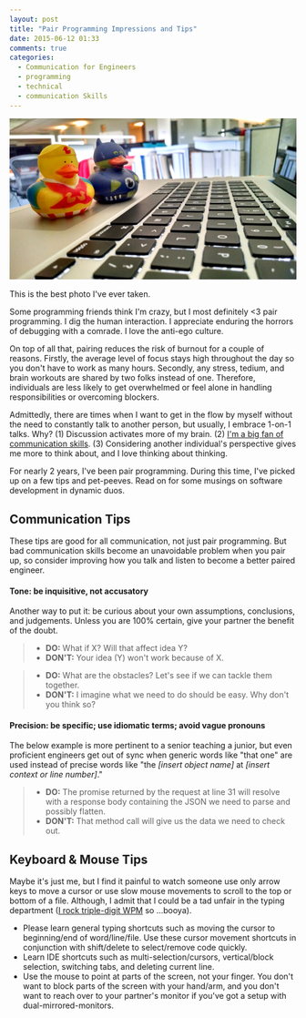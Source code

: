 ```yaml
---
layout: post
title: "Pair Programming Impressions and Tips"
date: 2015-06-12 01:33
comments: true
categories:
  - Communication for Engineers
  - programming
  - technical
  - communication Skills
---
```


![two rubber ducks pair programming](/images/20150612/pair_programming_ducks.jpg)

<p class="my-caption">This is the best photo I've ever taken.</p>

Some programming friends think I'm crazy, but I most definitely <3 pair programming. I dig the human interaction. I appreciate enduring the horrors of debugging with a comrade. I love the anti-ego culture.

On top of all that, pairing reduces the risk of burnout for a couple of reasons. Firstly, the average level of focus stays high throughout the day so you don't have to work as many hours. Secondly, any stress, tedium, and brain workouts are shared by two folks instead of one. Therefore, individuals are less likely to get overwhelmed or feel alone in handling responsibilities or overcoming blockers.

Admittedly, there are times when I want to get in the flow by myself without the need to constantly talk to another person, but usually, I embrace 1-on-1 talks. Why? (1) Discussion activates more of my brain. (2) [I'm a big fan of communication skills](http://rebootjeff.github.io/blog/categories/communication-for-engineers/). (3) Considering another individual's perspective gives me more to think about, and I love thinking about thinking.

For nearly 2 years, I've been pair programming. During this time, I've picked up on a few tips and pet-peeves. Read on for some musings on software development in dynamic duos.

## Communication Tips
These tips are good for all communication, not just pair programming. But bad communication skills become an unavoidable problem when you pair up, so consider improving how you talk and listen to become a better paired engineer.

#### Tone: be inquisitive, not accusatory
Another way to put it: be curious about your own assumptions, conclusions, and judgements. Unless you are 100% certain, give your partner the benefit of the doubt.

> - **DO:** What if X? Will that affect idea Y?
> - **DON'T:** Your idea (Y) won't work because of X.

> - **DO:** What are the obstacles? Let's see if we can tackle them together.
> - **DON'T:** I imagine what we need to do should be easy. Why don't you think so?

#### Precision: be specific; use idiomatic terms; avoid vague pronouns
The below example is more pertinent to a senior teaching a junior, but even proficient engineers get out of sync when generic words like "that one" are used instead of precise words like "the *[insert object name]* at *[insert context or line number]*."

> - **DO:** The promise returned by the request at line 31 will resolve with a response body containing the JSON we need to parse and possibly flatten.
> - **DON'T:** That method call will give us the data we need to check out.

## Keyboard & Mouse Tips
Maybe it's just me, but I find it painful to watch someone use only arrow keys to move a cursor or use slow mouse movements to scroll to the top or bottom of a file. Although, I admit that I could be a tad unfair in the typing department ([I rock triple-digit WPM](http://10fastfingers.com/speedtests/generate_screenshot_result/1_102_508_0_0_96_0_97.96_3086_151253) so ...booya).

- Please learn general typing shortcuts such as moving the cursor to beginning/end of word/line/file. Use these cursor movement shortcuts in conjunction with shift/delete to select/remove code quickly.
- Learn IDE shortcuts such as multi-selection/cursors, vertical/block selection, switching tabs, and deleting current line.
- Use the mouse to point at parts of the screen, not your finger. You don't want to block parts of the screen with your hand/arm, and you don't want to reach over to your partner's monitor if you've got a setup with dual-mirrored-monitors.
